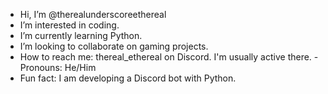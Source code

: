 - Hi, I’m @therealunderscoreethereal
- I’m interested in coding.
- I’m currently learning Python.
- I’m looking to collaborate on gaming projects.
- How to reach me: thereal_ethereal on Discord. I'm usually active there.
-Pronouns: He/Him
- Fun fact: I am developing a Discord bot with Python.
 
<!---
therealunderscoreethereal/therealunderscoreethereal is a ✨ special ✨ repository because its `README.md` (this file) appears on your GitHub profile.
You can click the Preview link to take a look at your changes.
--->
